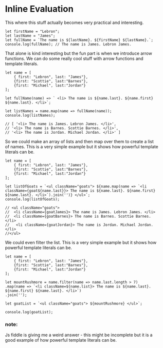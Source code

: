 # Inline Evaluation

This where this stuff actually becomes very practical and interesting.

    let firstName = "Lebron";
    let lastName = "James";
    let fullName = `The name is ${lastName}. ${firstName} ${lastName}.`;
    console.log(fullName); // The name is James. Lebron James.

That alone is kind interesting but the fun part is when we introduce arrow functions. We can do some really cool stuff with arrow functions and template literals.

    let name = [
        { first: "Lebron", last: "James"},
        {first: "Scottie", last:"Barnes"},
        {first: "Michael", last:"Jordan"}
    ];

    let fullName(name) => ` <li> The name is ${name.last}. ${name.first} ${name.last}. </li>`;

    let listNames = name.map(name => fullName(name));
    console.log(listNames);

    // [ '<li> The name is James. Lebron James. </li>',
    // '<li> The name is Barnes. Scottie Barnes. </li>',
    // '<li> The name is Jordan. Michael Jordan. </li>' ]

So we could make an array of lists and then map over them to create a list of names. This is a very simple example but it shows how powerful template literals can be.

    let name = [
        { first: "Lebron", last: "James"},
        {first: "Scottie", last:"Barnes"},
        {first: "Michael", last:"Jordan"}
    ];

    let listOfGoats = `<ul className="goats"> ${name.map(name => `<li className={goat${name.last}}> The name is ${name.last}. ${name.first} ${name.last}. </li>`).join('')} </ul>`;
    console.log(listOfGoats);

    // <ul className="goats">
    //  <li className={goatJames}> The name is James. Lebron James. </li>
    //  <li className={goatBarnes}> The name is Barnes. Scottie Barnes. </li>
    //   <li className={goatJordan}> The name is Jordan. Michael Jordan. </li>
    //</ul>

We could even filter the list. This is a very simple example but it shows how powerful template literals can be.

    let name = [
        { first: "Lebron", last: "James"},
        {first: "Scottie", last:"Barnes"},
        {first: "Michael", last:"Jordan"}
    ];

    let mountRushmore = name.filter(name => name.last.length > 7)
    .map(name => `<li className=${name.list}> The name is ${name.last}. ${name.first} ${name.last}. </li>`)
    .join('');

    let goatList = `<ul className="goats"> ${mountRushmore} </ul>`;

    console.log(goatList);

### note:

Js fiddle is giving me a weird answer - this might be incomplete but it is a good example of how powerful template literals can be.
